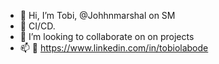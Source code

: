 - 👋 Hi, I’m Tobi, @Johhnmarshal on SM
- 🌱 CI/CD.
- 💞️ I’m looking to collaborate on on projects
- 📫 👀 https://www.linkedin.com/in/tobiolabode
<!---
Johhnmarshal/Johhnmarshal is a ✨ special ✨ repository because its `README.md` (this file) appears on your GitHub profile.
You can click the Preview link to take a look at your changes.
--->
